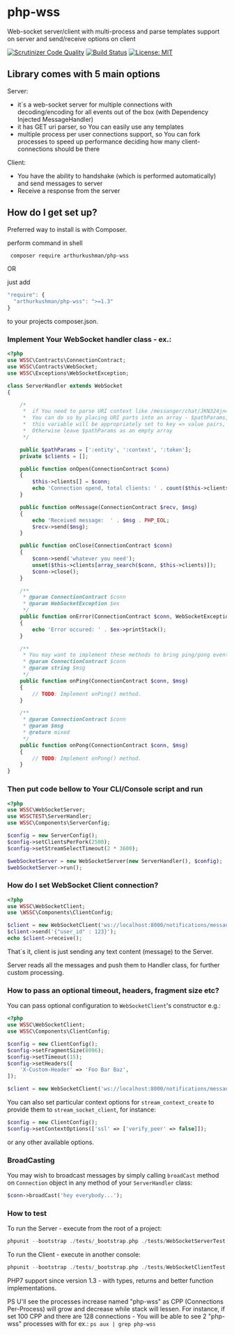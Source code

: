 # php-wss
Web-socket server/client with multi-process and parse templates support on server and send/receive options on client

[![Scrutinizer Code Quality](https://scrutinizer-ci.com/g/arthurkushman/php-wss/badges/quality-score.png?b=master)](https://scrutinizer-ci.com/g/arthurkushman/php-wss/?branch=master)
[![Build Status](https://scrutinizer-ci.com/g/arthurkushman/php-wss/badges/build.png?b=master)](https://scrutinizer-ci.com/g/arthurkushman/php-wss/build-status/master)
[![License: MIT](https://img.shields.io/badge/License-MIT-blue.svg)](https://opensource.org/licenses/MIT)

## Library comes with 5 main options
Server:
- it`s a web-socket server for multiple connections with decoding/encoding for all events out of the box (with Dependency Injected MessageHandler)
- it has GET uri parser, so You can easily use any templates 
- multiple process per user connections support, so You can fork processes to speed up performance deciding how many client-connections should be there

Client: 
- You have the ability to handshake (which is performed automatically) and send messages to server
- Receive a response from the server

## How do I get set up?

Preferred way to install is with Composer.

perform command in shell

```bash
 composer require arthurkushman/php-wss
```

OR 

just add 

```javascript
"require": {
  "arthurkushman/php-wss": ">=1.3"  
}
```

to your projects composer.json.

### Implement Your WebSocket handler class - ex.:

```php
<?php
use WSSC\Contracts\ConnectionContract;
use WSSC\Contracts\WebSocket;
use WSSC\Exceptions\WebSocketException;

class ServerHandler extends WebSocket
{

    /*
     *  if You need to parse URI context like /messanger/chat/JKN324jn4213
     *  You can do so by placing URI parts into an array - $pathParams, when Socket will receive a connection 
     *  this variable will be appropriately set to key => value pairs, ex.: ':context' => 'chat'
     *  Otherwise leave $pathParams as an empty array
     */

    public $pathParams = [':entity', ':context', ':token'];
    private $clients = [];

    public function onOpen(ConnectionContract $conn)
    {
        $this->clients[] = $conn;
        echo 'Connection opend, total clients: ' . count($this->clients) . PHP_EOL;
    }

    public function onMessage(ConnectionContract $recv, $msg)
    {
        echo 'Received message:  ' . $msg . PHP_EOL;
        $recv->send($msg);
    }

    public function onClose(ConnectionContract $conn)
    {
        $conn->send('whatever you need');
        unset($this->clients[array_search($conn, $this->clients)]);
        $conn->close();
    }

    /**
     * @param ConnectionContract $conn
     * @param WebSocketException $ex
     */
    public function onError(ConnectionContract $conn, WebSocketException $ex)
    {
        echo 'Error occured: ' . $ex->printStack();
    }

    /**
     * You may want to implement these methods to bring ping/pong events
     * @param ConnectionContract $conn
     * @param string $msg
     */
    public function onPing(ConnectionContract $conn, $msg)
    {
        // TODO: Implement onPing() method.
    }

    /**
     * @param ConnectionContract $conn
     * @param $msg
     * @return mixed
     */
    public function onPong(ConnectionContract $conn, $msg)
    {
        // TODO: Implement onPong() method.
    }
}

```

### Then put code bellow to Your CLI/Console script and run 

```php
<?php
use WSSC\WebSocketServer;
use WSSCTEST\ServerHandler;
use WSSC\Components\ServerConfig;

$config = new ServerConfig();
$config->setClientsPerFork(2500);
$config->setStreamSelectTimeout(2 * 3600);

$webSocketServer = new WebSocketServer(new ServerHandler(), $config);
$webSocketServer->run();
```

### How do I set WebSocket Client connection?

```php
<?php
use WSSC\WebSocketClient;
use \WSSC\Components\ClientConfig;

$client = new WebSocketClient('ws://localhost:8000/notifications/messanger/yourtoken123', new ClientConfig());
$client->send('{"user_id" : 123}');
echo $client->receive();
```

That`s it, client is just sending any text content (message) to the Server.

Server reads all the messages and push them to Handler class, for further custom processing.

### How to pass an optional timeout, headers, fragment size etc?
You can pass optional configuration to `WebSocketClient`'s constructor e.g.:
```php
<?php
use WSSC\WebSocketClient;
use WSSC\Components\ClientConfig;

$config = new ClientConfig();
$config->setFragmentSize(8096);
$config->setTimeout(15);
$config->setHeaders([
    'X-Custom-Header' => 'Foo Bar Baz',
]);

$client = new WebSocketClient('ws://localhost:8000/notifications/messanger/yourtoken123', $config);
```

You can also set particular context options for `stream_context_create` to provide them to `stream_socket_client`, for instance:
```php
$config = new ClientConfig();
$config->setContextOptions(['ssl' => ['verify_peer' => false]]);
```
or any other available options.

### BroadCasting
You may wish to broadcast messages by simply calling `broadCast` method on `Connection` object in any method of your `ServerHandler` class:
```php
$conn->broadCast('hey everybody...');    
```

### How to test

To run the Server - execute from the root of a project:
```php
phpunit --bootstrap ./tests/_bootstrap.php ./tests/WebSocketServerTest.php
```

To run the Client - execute in another console:
```php
phpunit --bootstrap ./tests/_bootstrap.php ./tests/WebSocketClientTest.php
```

PHP7 support since version 1.3 - with types, returns and better function implementations. 

PS U'll see the processes increase named "php-wss" as CPP (Connections Per-Process) will grow and decrease while stack will lessen. 
For instance, if set 100 CPP and there are 128 connections - You will be able to see 2 "php-wss" processes with for ex.: `ps aux | grep php-wss`
